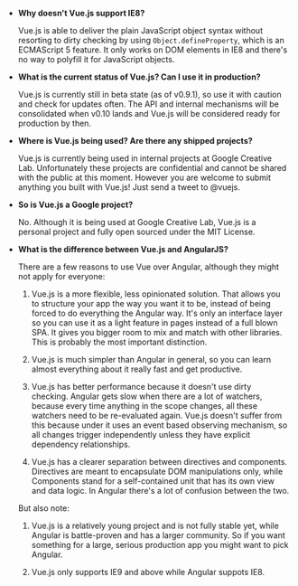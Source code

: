 - **Why doesn't Vue.js support IE8?**

    Vue.js is able to deliver the plain JavaScript object syntax without resorting to dirty checking by using `Object.defineProperty`, which is an ECMAScript 5 feature. It only works on DOM elements in IE8 and there's no way to polyfill it for JavaScript objects.

- **What is the current status of Vue.js? Can I use it in production?**

    Vue.js is currently still in beta state (as of v0.9.1), so use it with caution and check for updates often. The API and internal mechanisms will be consolidated when v0.10 lands and Vue.js will be considered ready for production by then.

- **Where is Vue.js being used? Are there any shipped projects?**

    Vue.js is currently being used in internal projects at Google Creative Lab. Unfortunately these projects are confidential and cannot be shared with the public at this moment. However you are welcome to submit anything you built with Vue.js! Just send a tweet to @vuejs.

- **So is Vue.js a Google project?**

    No. Although it is being used at Google Creative Lab, Vue.js is a personal project and fully open sourced under the MIT License.

- **What is the difference between Vue.js and AngularJS?**

    There are a few reasons to use Vue over Angular, although they might not apply for everyone:

    1. Vue.js is a more flexible, less opinionated solution. That allows you to structure your app the way you want it to be, instead of being forced to do everything the Angular way. It's only an interface layer so you can use it as a light feature in pages instead of a full blown SPA. It gives you bigger room to mix and match with other libraries. This is probably the most important distinction.

    2. Vue.js is much simpler than Angular in general, so you can learn almost everything about it really fast and get productive.

    3. Vue.js has better performance because it doesn't use dirty checking. Angular gets slow when there are a lot of watchers, because every time anything in the scope changes, all these watchers need to be re-evaluated again. Vue.js doesn't suffer from this because under it uses an event based observing mechanism, so all changes trigger independently unless they have explicit dependency relationships.

    4. Vue.js has a clearer separation between directives and components. Directives are meant to encapsulate DOM manipulations only, while Components stand for a self-contained unit that has its own view and data logic. In Angular there's a lot of confusion between the two.

    But also note:

    1. Vue.js is a relatively young project and is not fully stable yet, while Angular is battle-proven and has a larger community. So if you want something for a large, serious production app you might want to pick Angular.

    2. Vue.js only supports IE9 and above while Angular suppots IE8.